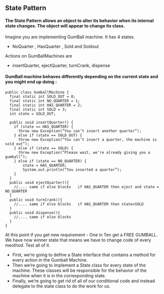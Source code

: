 ## State Pattern 

#### The State Pattern allows an object to alter its behavior when its internal state changes. The object will appear to change its class.

Imagine you are implementing GumBall machine. It has 4 states. 
  - NoQuarter , HasQuarter , Sold  and Soldout 

Actions on GumBallMachines are 
  - insertQuarter, ejectQuarter, turnCrank, dispense

#### GumBall machine behaves differently depending on the current state and you might end up doing :
```
public class GumballMachine {
  final static int SOLD_OUT = 0; 
  final static int NO_QUARTER = 1; 
  final static int HAS_QUARTER = 2; 
  final static int SOLD = 3;
  int state = SOLD_OUT;

  public void insertQuarter() { 
    if (state == HAS_QUARTER) {
      throw new Exception(“You can’t insert another quarter”); 
    } else if (state == SOLD_OUT) {
      throw new Exception(“You can’t insert a quarter, the machine is sold out”); 
    } else if (state == SOLD) {
      throw new Exception(“Please wait, we’re already giving you a gumball”); 
    } else if (state == NO_QUARTER) {
        state = HAS_QUARTER;
        System.out.println(“You inserted a quarter”);
    }
  }
  public void ejectQuarter(){
    //.... same if else blocks   if HAS_QUARTER then eject and state = NO_QUARTER
  }
  public void turnCrank(){
    //.... same if else blocks   if HAS_QUARTER then state=SOLD
  }
  public void dispense(){
    //.... same if else blocks   
  }
}
```
At this point if you get new requirement - One in Ten get a FREE GUMBALL. We have now winner state that means we have to change code of every meothod. 
Test all of it. 

* First, we’re going to define a State interface that contains a method for every action in the Gumball Machine.
* Then we’re going to implement a State class for every state of the machine. These classes will be responsible for the behavior of the machine when it is in the corresponding state.
* Finally, we’re going to get rid of all of our conditional code and instead delegate to the state class to do the work for us.

